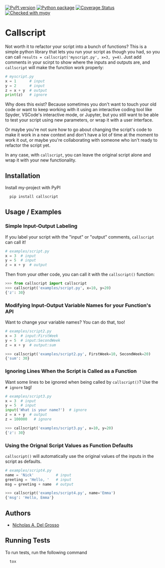 [![PyPI version](https://badge.fury.io/py/callscript.svg)](https://badge.fury.io/py/callscript)
[![Python package](https://github.com/nickdelgrosso/callscript/actions/workflows/python-package.yml/badge.svg)](https://github.com/nickdelgrosso/callscript/actions/workflows/python-package.yml)
[![Coverage Status](https://coveralls.io/repos/github/nickdelgrosso/callscript/badge.svg?branch=main)](https://coveralls.io/github/nickdelgrosso/callscript?branch=main)
[![Checked with mypy](http://www.mypy-lang.org/static/mypy_badge.svg)](http://mypy-lang.org/)


# Callscript

Not worth it to refactor your script into a bunch of functions?  This is a simple python library that lets you run your script as though you had, so you can
call `results = callscript('myscript.py', x=3, y=4)`.  Just add comments in your scirpt to show where the inputs and outputs are, and `callscript` will
make the function work properly:

```python
# myscript.py
x = 1      # input
y = 2      # input
z = x + y  # output
print(z)   # ignore
```

Why does this exist?  Because sometimes you don't want to touch your old code or want to keep working with it using an interactive coding tool like Spyder, VSCode's interactive mode, or Jupyter, but you still want to be able to test your script using new parameters, or wrap it with a user interface. 

Or maybe you're not sure how to go about changing the script's code to make it work in a new context and don't have a lot of time at the moment to work it out, or maybe you're collaborating with someone who isn't ready to refactor the script yet.  

In any case,  with `callscript`, you can leave the original script alone and wrap it with your new functionality.




## Installation

Install my-project with PyPI

```bash
  pip install callscript
```
    
## Usage / Examples


### Simple Input-Output Labeling

If you label your script with the "input" or "output" comments, `callscript` can call it!


```python
# examples/script.py
x = 3  # input
y = 5  # input
z = x + y  # output
```

Then from your other code, you can call it with the `callscript()` function:

```python
>>> from callscript import callscript
>>> callscript('examples/script.py', x=10, y=20)
{'z': 30}

```

### Modifying Input-Output Variable Names for your Function's API

Want to change your variable names? You can do that, too!

```python
# examples/script2.py
x = 3  # input:FirstWeek
y = 5  # input:SecondWeek
z = x + y  # output:sum
```

```python
>>> callscript('examples/script2.py', FirstWeek=10, SecondWeek=20)
{'sum': 30}

```


### Ignoring Lines When the Script is Called as a Function

Want some lines to be ignored when being called by `callscript()`?  Use the `# ignore` tag!

```python
# examples/script3.py
x = 3  # input
y = 5  # input
input('What is your name?')  # ignore
z = x + y  # output
z = 100000   # ignore
```

```python
>>> callscript('examples/script3.py', x=10, y=20)
{'z': 30}

```

### Using the Orignal Script Values as Function Defaults

`callscript()` will automatically use the original values of the inputs in the script as defaults.

```python
# examples/script4.py
name = 'Nick'          # input
greeting = 'Hello, '   # input
msg = greeting + name  # output
```

```python
>>> callscript('examples/script4.py', name='Emma')
{'msg': 'Hello, Emma'}

```
## Authors

- [Nicholas A. Del Grosso](https://www.github.com/nickdelgrosso)

## Running Tests

To run tests, run the following command

```bash
  tox
```

